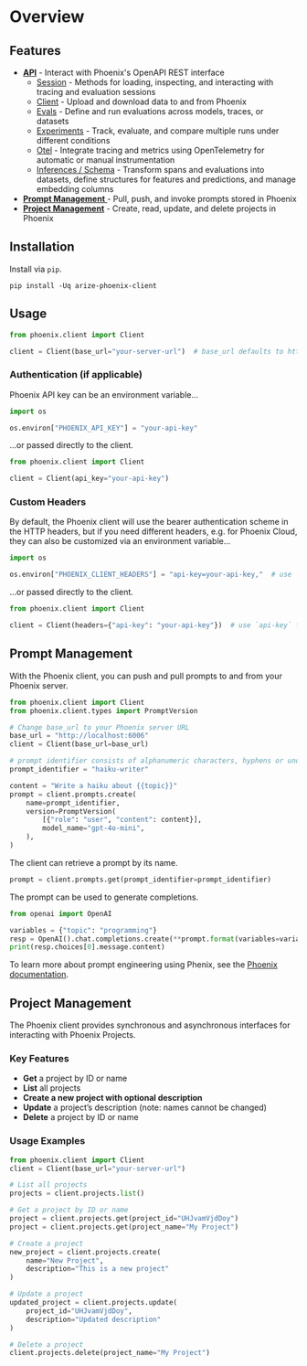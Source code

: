 # Overview

## Features

* [**API**](https://arize-phoenix.readthedocs.io/en/latest/) - Interact with Phoenix's OpenAPI REST interface
  * [Session](https://arize-phoenix.readthedocs.io/en/latest/api/session.html) - Methods for loading, inspecting, and interacting with tracing and evaluation sessions
  * [Client](https://arize-phoenix.readthedocs.io/en/latest/api/client.html) - Upload and download data to and from Phoenix
  * [Evals](https://arize-phoenix.readthedocs.io/en/latest/api/evals.html) - Define and run evaluations across models, traces, or datasets
  * [Experiments](https://arize-phoenix.readthedocs.io/en/latest/api/experiments.html) - Track, evaluate, and compare multiple runs under different conditions
  * [Otel](https://arize-phoenix.readthedocs.io/en/latest/api/otel.html) - Integrate tracing and metrics using OpenTelemetry for automatic or manual instrumentation
  * [Inferences / Schema](https://arize-phoenix.readthedocs.io/en/latest/api/inferences_schema.html) - Transform spans and evaluations into datasets, define structures for features and predictions, and manage embedding columns
* [**Prompt Management** ](overview.md#prompt-management)- Pull, push, and invoke prompts stored in Phoenix
* [**Project Management**](overview.md#project-management) - Create, read, update, and delete projects in Phoenix

## Installation

Install via `pip`.

```shell
pip install -Uq arize-phoenix-client
```

## Usage

```python
from phoenix.client import Client

client = Client(base_url="your-server-url")  # base_url defaults to http://localhost:6006
```

### Authentication (if applicable)

Phoenix API key can be an environment variable...

```python
import os

os.environ["PHOENIX_API_KEY"] = "your-api-key"
```

...or passed directly to the client.

```python
from phoenix.client import Client

client = Client(api_key="your-api-key")
```

### Custom Headers

By default, the Phoenix client will use the bearer authentication scheme in the HTTP headers, but if you need different headers, e.g. for Phoenix Cloud, they can also be customized via an environment variable...

```python
import os

os.environ["PHOENIX_CLIENT_HEADERS"] = "api-key=your-api-key,"  # use `api-key` for Phoenix Cloud
```

...or passed directly to the client.

```python
from phoenix.client import Client

client = Client(headers={"api-key": "your-api-key"})  # use `api-key` for Phoenix Cloud
```

## Prompt Management

With the Phoenix client, you can push and pull prompts to and from your Phoenix server.

```python
from phoenix.client import Client
from phoenix.client.types import PromptVersion

# Change base_url to your Phoenix server URL
base_url = "http://localhost:6006"
client = Client(base_url=base_url)

# prompt identifier consists of alphanumeric characters, hyphens or underscores
prompt_identifier = "haiku-writer"

content = "Write a haiku about {{topic}}"
prompt = client.prompts.create(
    name=prompt_identifier,
    version=PromptVersion(
        [{"role": "user", "content": content}],
        model_name="gpt-4o-mini",
    ),
)
```

The client can retrieve a prompt by its name.

```python
prompt = client.prompts.get(prompt_identifier=prompt_identifier)
```

The prompt can be used to generate completions.

```python
from openai import OpenAI

variables = {"topic": "programming"}
resp = OpenAI().chat.completions.create(**prompt.format(variables=variables))
print(resp.choices[0].message.content)
```

To learn more about prompt engineering using Phenix, see the [Phoenix documentation](https://arize.com/docs/phoenix/prompt-engineering/how-to-prompts).

## Project Management

The Phoenix client provides synchronous and asynchronous interfaces for interacting with Phoenix Projects.&#x20;

### Key Features

* **Get** a project by ID or name
* **List** all projects
* **Create a new project with optional description**
* **Update** a project’s description (note: names cannot be changed)
* **Delete** a project by ID or name

### Usage Examples

```python
from phoenix.client import Client
client = Client(base_url="your-server-url")

# List all projects
projects = client.projects.list()

# Get a project by ID or name
project = client.projects.get(project_id="UHJvamVjdDoy")
project = client.projects.get(project_name="My Project")

# Create a project
new_project = client.projects.create(
    name="New Project",
    description="This is a new project"
)

# Update a project
updated_project = client.projects.update(
    project_id="UHJvamVjdDoy",
    description="Updated description"
)

# Delete a project
client.projects.delete(project_name="My Project")
```



